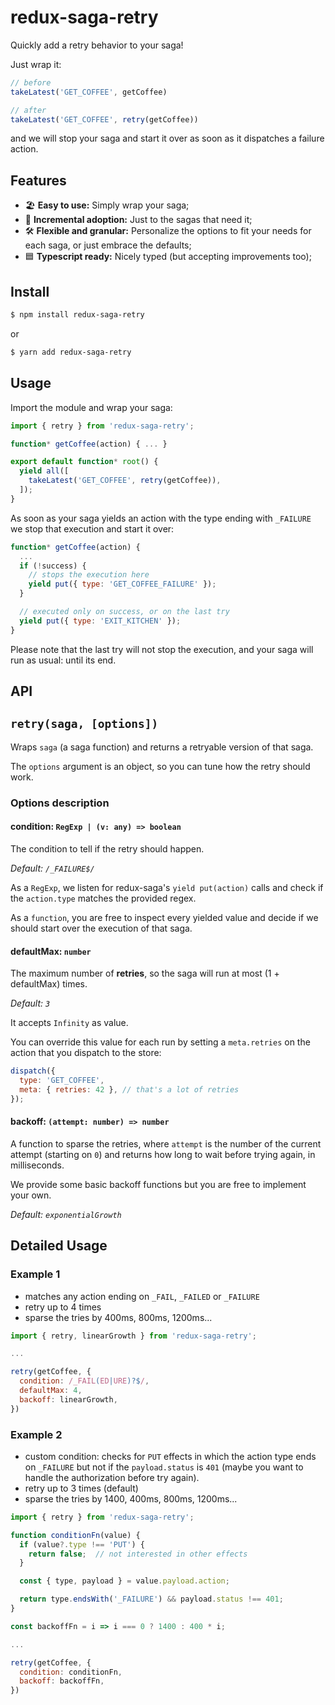 # redux-saga-retry

Quickly add a retry behavior to your saga!

Just wrap it:
```js
// before
takeLatest('GET_COFFEE', getCoffee)

// after
takeLatest('GET_COFFEE', retry(getCoffee))
```

and we will stop your saga and start it over as soon as it dispatches a failure action.


## Features

- 🏖 **Easy to use:** Simply wrap your saga;
- 🔼 **Incremental adoption:** Just to the sagas that need it;
- 🛠 **Flexible and granular:** Personalize the options to fit your needs for each saga, or just embrace the defaults;
- 🟦 **Typescript ready:** Nicely typed (but accepting improvements too);


## Install
```sh
$ npm install redux-saga-retry
```

or

```sh
$ yarn add redux-saga-retry
```


## Usage

Import the module and wrap your saga:
```js
import { retry } from 'redux-saga-retry';

function* getCoffee(action) { ... }

export default function* root() {
  yield all([
    takeLatest('GET_COFFEE', retry(getCoffee)),
  ]);
}
```

As soon as your saga yields an action with the type ending with `_FAILURE` we stop that execution and start it over:

```js
function* getCoffee(action) {
  ...
  if (!success) {
    // stops the execution here
    yield put({ type: 'GET_COFFEE_FAILURE' });
  }

  // executed only on success, or on the last try
  yield put({ type: 'EXIT_KITCHEN' });
}
```

Please note that the last try will not stop the execution, and your saga will run as usual: until its end.


## API

## `retry(saga, [options])`

Wraps `saga` (a saga function) and returns a retryable version of that saga.

The `options` argument is an object, so you can tune how the retry should work.


### Options description

#### condition: `RegExp | (v: any) => boolean`

The condition to tell if the retry should happen.

_Default: `/_FAILURE$/`_

As a `RegExp`, we listen for redux-saga's `yield put(action)` calls and check if the `action.type` matches the provided regex.

As a `function`, you are free to inspect every yielded value and decide if we should start over the execution of that saga.


#### defaultMax: `number`

The maximum number of **retries**, so the saga will run at most (1 + defaultMax) times.

_Default: `3`_

It accepts `Infinity` as value.

You can override this value for each run by setting a `meta.retries` on the action that you dispatch to the store:
```js
dispatch({
  type: 'GET_COFFEE',
  meta: { retries: 42 }, // that's a lot of retries
});
```


#### backoff: `(attempt: number) => number`

A function to sparse the retries, where `attempt` is the number of the current attempt (starting on `0`) and returns how long to wait before trying again, in milliseconds.

We provide some basic backoff functions but you are free to implement your own.

_Default: `exponentialGrowth`_


## Detailed Usage

### Example 1

- matches any action ending on `_FAIL`, `_FAILED` or `_FAILURE`
- retry up to 4 times
- sparse the tries by 400ms, 800ms, 1200ms...

```js
import { retry, linearGrowth } from 'redux-saga-retry';

...

retry(getCoffee, {
  condition: /_FAIL(ED|URE)?$/,
  defaultMax: 4,
  backoff: linearGrowth,
})
```


### Example 2

- custom condition: checks for `PUT` effects in which the action type ends on `_FAILURE` but not if the `payload.status` is `401` (maybe you want to handle the authorization before try again).
- retry up to 3 times (default)
- sparse the tries by 1400, 400ms, 800ms, 1200ms...

```js
import { retry } from 'redux-saga-retry';

function conditionFn(value) {
  if (value?.type !== 'PUT') {
    return false;  // not interested in other effects
  }

  const { type, payload } = value.payload.action;

  return type.endsWith('_FAILURE') && payload.status !== 401;
}

const backoffFn = i => i === 0 ? 1400 : 400 * i;

...

retry(getCoffee, {
  condition: conditionFn,
  backoff: backoffFn,
})
```
